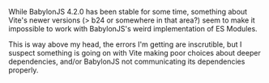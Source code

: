 While BabylonJS 4.2.0 has been stable for some time, something about Vite's newer versions (> b24 or somewhere in that area?) seem to make it impossible to work with BabylonJS's weird implementation of ES Modules.

This is way above my head, the errors I'm getting are inscrutible, but I suspect something is going on with Vite making poor choices about deeper dependencies, and/or BabylonJS not communicating its dependencies properly.
